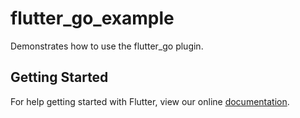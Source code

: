 # flutter_go_example

Demonstrates how to use the flutter_go plugin.

## Getting Started

For help getting started with Flutter, view our online
[documentation](http://flutter.io/).

